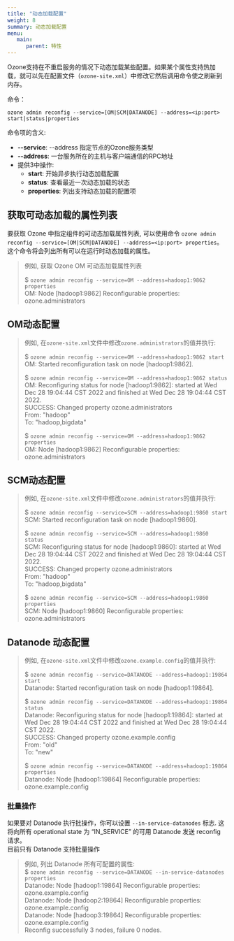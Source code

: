 ```yaml
---
title: "动态加载配置"
weight: 8
summary: 动态加载配置
menu:
   main:
      parent: 特性
---
```

<!---
  Licensed to the Apache Software Foundation (ASF) under one or more
  contributor license agreements.  See the NOTICE file distributed with
  this work for additional information regarding copyright ownership.
  The ASF licenses this file to You under the Apache License, Version 2.0
  (the "License"); you may not use this file except in compliance with
  the License.  You may obtain a copy of the License at

      http://www.apache.org/licenses/LICENSE-2.0

  Unless required by applicable law or agreed to in writing, software
  distributed under the License is distributed on an "AS IS" BASIS,
  WITHOUT WARRANTIES OR CONDITIONS OF ANY KIND, either express or implied.
  See the License for the specific language governing permissions and
  limitations under the License.
-->

Ozone支持在不重启服务的情况下动态加载某些配置。如果某个属性支持热加载，就可以先在配置文件（`ozone-site.xml`）中修改它然后调用命令使之刷新到内存。

命令：
```shell
ozone admin reconfig --service=[OM|SCM|DATANODE] --address=<ip:port> start|status|properties
```

命令项的含义:
- **--service**: --address 指定节点的Ozone服务类型
- **--address**: 一台服务所在的主机与客户端通信的RPC地址
- 提供3中操作:
    - **start**:      开始异步执行动态加载配置
    - **status**:     查看最近一次动态加载的状态
    - **properties**: 列出支持动态加载的配置项

## 获取可动态加载的属性列表
要获取 Ozone 中指定组件的可动态加载属性列表, 可以使用命令 `ozone admin reconfig --service=[OM|SCM|DATANODE] --address=<ip:port> properties`。
这个命令将会列出所有可以在运行时动态加载的属性。

> 例如, 获取 Ozone OM 可动态加载属性列表
>
>$ `ozone admin reconfig --service=OM --address=hadoop1:9862 properties`<br>
OM: Node [hadoop1:9862] Reconfigurable properties:<br>
ozone.administrators

## OM动态配置
>例如, 在`ozone-site.xml`文件中修改`ozone.administrators`的值并执行:
>
> $ `ozone admin reconfig --service=OM --address=hadoop1:9862 start`<br>
OM: Started reconfiguration task on node [hadoop1:9862].
>
>$ `ozone admin reconfig --service=OM --address=hadoop1:9862 status`<br>
OM: Reconfiguring status for node [hadoop1:9862]: started at Wed Dec 28 19:04:44 CST 2022 and finished at Wed Dec 28 19:04:44 CST 2022.<br>
SUCCESS: Changed property ozone.administrators<br>
From: "hadoop"<br>
To: "hadoop,bigdata"
>
> $ `ozone admin reconfig --service=OM --address=hadoop1:9862 properties`<br>
OM: Node [hadoop1:9862] Reconfigurable properties:<br>
ozone.administrators

## SCM动态配置
>例如, 在`ozone-site.xml`文件中修改`ozone.administrators`的值并执行:
>
> $ `ozone admin reconfig --service=SCM --address=hadoop1:9860 start`<br>
SCM: Started reconfiguration task on node [hadoop1:9860].
>
>$ `ozone admin reconfig --service=SCM --address=hadoop1:9860 status`<br>
SCM: Reconfiguring status for node [hadoop1:9860]: started at Wed Dec 28 19:04:44 CST 2022 and finished at Wed Dec 28 19:04:44 CST 2022.<br>
SUCCESS: Changed property ozone.administrators<br>
From: "hadoop"<br>
To: "hadoop,bigdata"
>
> $ `ozone admin reconfig --service=SCM --address=hadoop1:9860 properties`<br>
SCM: Node [hadoop1:9860] Reconfigurable properties:<br>
ozone.administrators


## Datanode 动态配置
>例如, 在`ozone-site.xml`文件中修改`ozone.example.config`的值并执行:
>
> $ `ozone admin reconfig --service=DATANODE --address=hadoop1:19864 start`<br>
Datanode: Started reconfiguration task on node [hadoop1:19864].
>
>$ `ozone admin reconfig --service=DATANODE --address=hadoop1:19864 status`<br>
Datanode: Reconfiguring status for node [hadoop1:19864]: started at Wed Dec 28 19:04:44 CST 2022 and finished at Wed Dec 28 19:04:44 CST 2022.<br>
SUCCESS: Changed property ozone.example.config<br>
From: "old"<br>
To: "new"
>
> $ `ozone admin reconfig --service=DATANODE --address=hadoop1:19864 properties`<br>
Datanode: Node [hadoop1:19864] Reconfigurable properties:<br>
ozone.example.config


### 批量操作
如果要对 Datanode 执行批操作，你可以设置 `--in-service-datanodes` 标志.
这将向所有 operational state 为 “IN_SERVICE” 的可用 Datanode 发送 reconfig 请求。<br>
目前只有 Datanode 支持批量操作


>例如, 列出 Datanode 所有可配置的属性:<br>
> $ `ozone admin reconfig --service=DATANODE --in-service-datanodes properties`<br>
Datanode: Node [hadoop1:19864] Reconfigurable properties:<br>
ozone.example.config<br>
Datanode: Node [hadoop2:19864] Reconfigurable properties:<br>
ozone.example.config<br>
Datanode: Node [hadoop3:19864] Reconfigurable properties:<br>
ozone.example.config<br>
Reconfig successfully 3 nodes, failure 0 nodes.<br>
